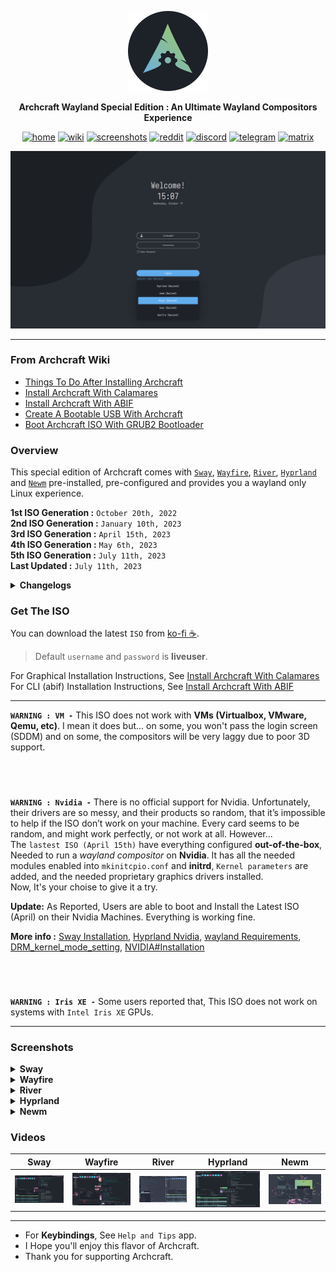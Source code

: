 <p align="center">
<a href="https://archcraft.io"><img src="https://raw.githubusercontent.com/archcraft-os/archcraft-packages/main/archcraft-artworks/files/logo/png/logo-circle/logo-circle-1.png" height="128" width="128" alt="Archcraft"></a>
</p>

<p align="center">
<b>Archcraft Wayland Special Edition : An Ultimate Wayland Compositors Experience</b>
</p>

<p align="center">
  <a href="https://archcraft.io" target="_blank"><img alt="home" src="https://img.shields.io/badge/HOME-blue?style=flat-square"></a>
  <a href="https://wiki.archcraft.io" target="_blank"><img alt="wiki" src="https://img.shields.io/badge/WIKI-blue?style=flat-square"></a>
  <a href="https://archcraft.io/gallery" target="_blank"><img alt="screenshots" src="https://img.shields.io/badge/SCREENSHOTS-blue?style=flat-square"></a>
  <a href="https://www.reddit.com/r/archcraft" target="_blank"><img alt="reddit" src="https://img.shields.io/badge/REDDIT-blue?style=flat-square"></a>
  <a href="https://discord.gg/3PzeJ5S7Pu" target="_blank"><img alt="discord" src="https://img.shields.io/badge/DISCORD-blue?style=flat-square"></a>
  <a href="https://t.me/archcraftos" target="_blank"><img alt="telegram" src="https://img.shields.io/badge/TELEGRAM-blue?style=flat-square"></a>
  <a href="https://matrix.to/#/#archcraft:matrix.org" target="_blank"><img alt="matrix" src="https://img.shields.io/badge/MATRIX-blue?style=flat-square"></a>
</p>

[![gif](./wayland.gif)](https://ko-fi.com/s/213becbf00)

---

### From Archcraft Wiki

- [Things To Do After Installing Archcraft](https://wiki.archcraft.io/docs/install-archcraft/post-install)
- [Install Archcraft With Calamares](https://wiki.archcraft.io/docs/install-archcraft/install-with-calamares)
- [Install Archcraft With ABIF](https://wiki.archcraft.io/docs/install-archcraft/install-with-abif)
- [Create A Bootable USB With Archcraft](https://wiki.archcraft.io/docs/boot-iso/boot-with-usb)
- [Boot Archcraft ISO With GRUB2 Bootloader](https://wiki.archcraft.io/docs/boot-iso/boot-with-grub)

### Overview
This special edition of Archcraft comes with [`Sway`](https://github.com/archcraft-os/archcraft-sway), [`Wayfire`](https://github.com/archcraft-os/archcraft-wayfire), [`River`](https://github.com/archcraft-os/archcraft-river), [`Hyprland`](https://github.com/archcraft-os/archcraft-hyprland) and [`Newm`](https://github.com/archcraft-os/archcraft-newm) pre-installed, pre-configured and provides you a wayland only Linux experience.

**1st ISO Generation :** `October 20th, 2022` <br>
**2nd ISO Generation :** `January 10th, 2023` <br>
**3rd ISO Generation :** `April 15th, 2023` <br>
**4th ISO Generation :** `May 6th, 2023` <br>
**5th ISO Generation :** `July 11th, 2023` <br>
**Last Updated :** `July 11th, 2023`

<details>
<summary><b>Changelogs</b></summary>

### Changelog (July 2023) : 5th ISO
- Updated ISO profile with latest archiso
- Latest base with new packages
- Fixed sddm not saving the last used session issue
- Added a calculator app
- Added Welcome and Help-and-Tips App
- Fixed Scaling issue in QT apps in wayland
- **`Sway, Wayfire, River, Hyprland`**
  - Added `bluetooth` module on Waybar
  - Added a rofi `bluetooth` applet
  - Added `alacritty` terminal
  - Added `pywal` support
  - Improved a lot of scripts
  - etc
- Many small bugs fixed.

#

### Changelog (May 2023) : 4th ISO
- Fixed pacman-init issue
- Added ability to choose desktop in the installer (calamares)
- Fixed auto-login issue
- etc

#

### Changelog (April 2023) : 3rd ISO
- Using `sddm-git` now, Solved shutdown/reboot issue
- Using new method to boot the ISO on Nvidia Machines
- Updated the Installers with (possible) Nvidia support
- Updated the base system with latest packages
- **`Updated All the wayland compositors`**
  - Updated the config structure
  - Added Rofi menu, applets and scripts (network, music, etc)
  - Fixed area screenshot overlay issue
  - Fixed nerwork-applet overlay issue in hyprland
  - Modified the configs for waybar, wlogout and wofi (added separate colors.css file)
  - Changes gtk themes in sway, wayfire and hyprland
  - Updated lockscreen script in sway
  - Added two packages for NEWM (one normal and one blur)
  - Added spotify module in waybar in all WCs
  - Animated MPD and spotify modules in waybar
- Many Bug fixes, etc

#

### Changelog (January 2023) : 2nd ISO
- Added ABIF (CLI) installer
- Updated the base system
- Updated All the compositors
- Bug fixes, etc

#

### Changelog (October 2022) : 1st ISO
- Created the ISO base from scratch
- Grub2 bootloader with themes
- Customized Plymouth & SDDM
- Basic Applications Only, No Bloatware
- Calamares Installer (Graphical)
- Full Network Manager Support, Various VPN plugins
- Built-in Bluetooth Support
- Pipewire For Sound/Audio (Systemwide, Bluetooth, Jack)
- Built-in Printer Support
- Almost All Audio, Video and Image Codecs
- Full File manager functionality (Mounting, Networking, Archiving, etc)
- Built-in AUR support
- Minimal User Interface
- Multiple Wayland Compositors (Sway, Wayfire, River, Hyprland, Newm)
- Archcraft Icons, Themes, Wallpapers, Fonts
- Etc

</details>

### Get The ISO

You can download the latest `ISO` from [ko-fi :coffee:](https://ko-fi.com/s/213becbf00).

> Default `username` and `password` is **liveuser**.

For Graphical Installation Instructions, See [Install Archcraft With Calamares](https://wiki.archcraft.io/docs/install-archcraft/install-with-calamares)<br>
For CLI (abif) Installation Instructions, See [Install Archcraft With ABIF](https://wiki.archcraft.io/docs/install-archcraft/install-with-abif)

---

**`WARNING : VM -`** This ISO does not work with **VMs (Virtualbox, VMware, Qemu, etc)**. I mean it does but... on some, you won't pass the login screen (SDDM) and on some, the compositors will be very laggy due to poor 3D support.

#
<br>

**`WARNING : Nvidia -`** There is no official support for Nvidia. Unfortunately, their drivers are so messy, and their products so random, that it’s impossible to help if the ISO don’t work on your machine. Every card seems to be random, and might work perfectly, or not work at all. However...<br>
The `lastest ISO (April 15th)` have everything configured **out-of-the-box**, Needed to run a _wayland compositor_ on **Nvidia**. It has all the needed modules enabled into `mkinitcpio.conf` and **initrd**, `Kernel parameters` are added, and the needed proprietary graphics drivers installed.<br>
Now, It's your choise to give it a try.

**Update:** As Reported, Users are able to boot and Install the Latest ISO (April) on their Nvidia Machines. Everything is working fine.

**More info :** [Sway Installation](https://wiki.archlinux.org/title/Sway#Installation), [Hyprland Nvidia](https://wiki.hyprland.org/Nvidia/), [wayland Requirements](https://wiki.archlinux.org/title/wayland#Requirements), [DRM_kernel_mode_setting](https://wiki.archlinux.org/title/NVIDIA#DRM_kernel_mode_setting), [NVIDIA#Installation](https://wiki.archlinux.org/title/NVIDIA#Installation)

#
<br>

**`WARNING : Iris XE -`** Some users reported that, This ISO does not work on systems with `Intel Iris XE` GPUs.

---

### Screenshots

<!-- Sway -->

<details>
<summary><b>Sway</b></summary>

| Screenshot 1 | Screenshot 2 | Screenshot 3 | Screenshot 4 |
| --- | --- | --- | --- |
|![sway](https://raw.githubusercontent.com/archcraft-os/archcraft-sway/main/screenshots/sway_1.png)|![sway](https://raw.githubusercontent.com/archcraft-os/archcraft-sway/main/screenshots/sway_2.png)|![sway](https://raw.githubusercontent.com/archcraft-os/archcraft-sway/main/screenshots/sway_3.png)|![sway](https://raw.githubusercontent.com/archcraft-os/archcraft-sway/main/screenshots/sway_4.png)|

</details>

<!-- Wayfire -->

<details>
<summary><b>Wayfire</b></summary>

| Screenshot 1 | Screenshot 2 | Screenshot 3 | Screenshot 4 | Screenshot 5 |
| --- | --- | --- | --- | --- |
|![wayfire](https://raw.githubusercontent.com/archcraft-os/archcraft-wayfire/main/screenshots/wayfire_1.png)|![wayfire](https://raw.githubusercontent.com/archcraft-os/archcraft-wayfire/main/screenshots/wayfire_2.png)|![wayfire](https://raw.githubusercontent.com/archcraft-os/archcraft-wayfire/main/screenshots/wayfire_3.png)|![wayfire](https://raw.githubusercontent.com/archcraft-os/archcraft-wayfire/main/screenshots/wayfire_4.png)|![wayfire](https://raw.githubusercontent.com/archcraft-os/archcraft-wayfire/main/screenshots/wayfire_5.png)|

</details>

<!-- River -->

<details>
<summary><b>River</b></summary>

| Screenshot 1 | Screenshot 2 | Screenshot 3 | Screenshot 4 |
| --- | --- | --- | --- |
|![river](https://raw.githubusercontent.com/archcraft-os/archcraft-river/main/screenshots/river_1.png)|![river](https://raw.githubusercontent.com/archcraft-os/archcraft-river/main/screenshots/river_2.png)|![river](https://raw.githubusercontent.com/archcraft-os/archcraft-river/main/screenshots/river_3.png)|![river](https://raw.githubusercontent.com/archcraft-os/archcraft-river/main/screenshots/river_4.png)|

</details>

<!-- Hyprland -->

<details>
<summary><b>Hyprland</b></summary>

| Screenshot 1 | Screenshot 2 | Screenshot 3 | Screenshot 4 |
| --- | --- | --- | --- |
|![hyprland](https://raw.githubusercontent.com/archcraft-os/archcraft-hyprland/main/screenshots/dark/hypr_1.png)|![hyprland](https://raw.githubusercontent.com/archcraft-os/archcraft-hyprland/main/screenshots/dark/hypr_2.png)|![hyprland](https://raw.githubusercontent.com/archcraft-os/archcraft-hyprland/main/screenshots/dark/hypr_3.png)|![hyprland](https://raw.githubusercontent.com/archcraft-os/archcraft-hyprland/main/screenshots/dark/hypr_4.png)|

</details>

<!-- NEWM -->

<details>
<summary><b>Newm</b></summary>

| Screenshot 1 | Screenshot 2 | Screenshot 3 | Screenshot 4 | Screenshot 5 |
| --- | --- | --- | --- | --- |
|![newm](https://raw.githubusercontent.com/archcraft-os/archcraft-newm/main/screenshots/blur/newm_1.png)|![newm](https://raw.githubusercontent.com/archcraft-os/archcraft-newm/main/screenshots/blur/newm_2.png)|![newm](https://raw.githubusercontent.com/archcraft-os/archcraft-newm/main/screenshots/blur/newm_3.png)|![newm](https://raw.githubusercontent.com/archcraft-os/archcraft-newm/main/screenshots/blur/newm_4.png)|![newm](https://raw.githubusercontent.com/archcraft-os/archcraft-newm/main/screenshots/blur/newm_5.png)|

</details>

### Videos

| Sway | Wayfire | River | Hyprland | Newm |
| --- | --- | --- | --- | --- |
|[![Sway](https://raw.githubusercontent.com/archcraft-os/archcraft-sway/main/screenshots/sway_4.png)](https://youtu.be/ASlQcf8Jc0I)|[![Wayfire](https://raw.githubusercontent.com/archcraft-os/archcraft-wayfire/main/screenshots/wayfire_4.png)](https://youtube.com/playlist?list=PLXH9dADRlWHYk_5Boqiu7L3HcLVC83TWU)|[![River](https://raw.githubusercontent.com/archcraft-os/archcraft-river/main/screenshots/river_4.png)](https://youtu.be/MwnK6arB2Rc)|[![Hyprland](https://raw.githubusercontent.com/archcraft-os/archcraft-hyprland/main/screenshots/dark/hypr_4.png)](https://youtu.be/t6Zd2F7rtPw)|[![Newm](https://raw.githubusercontent.com/archcraft-os/archcraft-newm/main/screenshots/solid/newm_5.png)](https://youtube.com/playlist?list=PLXH9dADRlWHaXM3Q8G_gaunljITif3cUl)|

---

- For **Keybindings**, See `Help and Tips` app.
- I Hope you'll enjoy this flavor of Archcraft.
- Thank you for supporting Archcraft.
